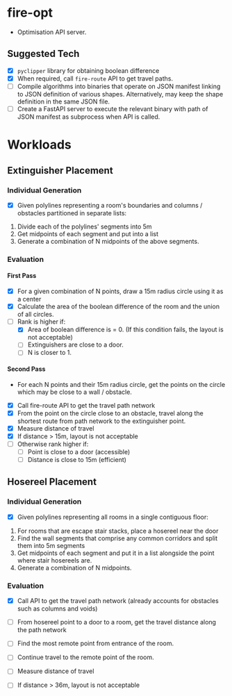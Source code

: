 # fire-opt
- Optimisation API server.

## Suggested Tech
- [x] `pyclipper` library for obtaining boolean difference 
- [x] When required, call `fire-route` API to get travel paths.
- [ ] Compile algorithms into binaries that operate on JSON manifest linking to JSON definition of various shapes. Alternatively, may keep the shape definition in the same JSON file.
- [ ] Create a FastAPI server to execute the relevant binary with path of JSON manifest as subprocess when API is called.

# Workloads
## Extinguisher Placement
### Individual Generation
- [x] Given polylines representing a room's boundaries and columns / obstacles partitioned in separate lists:
1. Divide each of the polylines' segments into 5m
1. Get midpoints of each segment and put into a list
1. Generate a combination of N midpoints of the above segments.

### Evaluation
#### First Pass
- [x] For a given combination of N points, draw a 15m radius circle using it as a center
- [x] Calculate the area of the boolean difference of the room and the union of all circles.
- [ ] Rank is higher if:
	- [x] Area of boolean difference is = 0. (If this condition fails, the layout is not acceptable)
	- [ ] Extinguishers are close to a door.
	- [ ] N is closer to 1.

#### Second Pass
- For each N points and their 15m radius circle, get the points on the circle which may be close to a wall / obstacle.
- [x] Call fire-route API to get the travel path network
- [x] From the point on the circle close to an obstacle, travel along the shortest route from path network to the extinguisher point.
- [x] Measure distance of travel
- [x] If distance > 15m, layout is not acceptable
- [ ] Otherwise rank higher if:
	- [ ] Point is close to a door (accessible)
	- [ ] Distance is close to 15m (efficient)

## Hosereel Placement
### Individual Generation
- [x] Given polylines representing all rooms in a single contiguous floor:
1. For rooms that are escape stair stacks, place a hosereel near the door
1. Find the wall segments that comprise any common corridors and split them into 5m segments
1. Get midpoints of each segment and put it in a list alongside the point where stair hosereels are.
1. Generate a combination of N midpoints.

### Evaluation
- [x] Call API to get the travel path network (already accounts for obstacles such as columns and voids)
- [ ] From hosereel point to a door to a room, get the travel distance along the path network
- [ ] Find the most remote point from entrance of the room.
- [ ] Continue travel to the remote point of the room.
- [ ] Measure distance of travel
- [ ] If distance > 36m, layout is not acceptable








